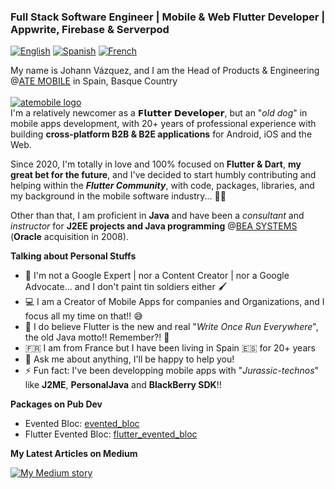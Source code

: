 ### Full Stack Software Engineer | Mobile & Web Flutter Developer | Appwrite, Firebase & Serverpod

[![English](https://img.shields.io/badge/Language-English-blueviolet?style=for-the-badge)](README.md)
[![Spanish](https://img.shields.io/badge/Language-Spanish-blueviolet?style=for-the-badge)](README-es.md)
[![French](https://img.shields.io/badge/Language-French-blueviolet?style=for-the-badge)](README-fr.md)

My name is Johann Vázquez, and I am the Head of Products & Engineering @[ATE MOBILE][atemobile_link] in Spain, Basque Country
<br><br>
[![atemobile logo](https://www.ategrupo.com/wp-content/uploads/2021/09/ate_mobile-500x150.jpg)][atemobile_link]
<br>
I'm a relatively newcomer as a 𝗙𝗹𝘂𝘁𝘁𝗲𝗿 𝗗𝗲𝘃𝗲𝗹𝗼𝗽𝗲𝗿, but an "*old dog*" in mobile apps development, with 20+ years of professional experience with building **cross-platform B2B & B2E applications** for Android, iOS and the Web.

Since 2020, I'm totally in love and 100% focused on **Flutter & Dart**, __my great bet for the future__, and I've decided to start humbly contributing and helping within the _**Flutter Community**_, with code, packages, libraries, and my background in the mobile software industry... 💙🚀

Other than that, I am proficient in **Java** and have been a _consultant_ and _instructor_ for **J2EE projects and Java programming** @[BEA SYSTEMS](https://en.wikipedia.org/wiki/BEA_Systems) (**Oracle** acquisition in 2008).

**Talking about Personal Stuffs**

- 🛑 I'm not a Google Expert | nor a Content Creator | nor a Google Advocate... and I don't paint tin soldiers either 🖌
- 💻 I am a Creator of Mobile Apps for companies and Organizations, and I focus all my time on that!! 😅
- 💙 I do believe Flutter is the new and real "*Write Once Run Everywhere*", the old Java motto!! Remember?! 🤔
- 🇫🇷 I am from France but I have been living in Spain 🇪🇸 for 20+ years
- 💬 Ask me about anything, I'll be happy to help you!
- ⚡ Fun fact: I've been developping mobile apps with "*Jurassic-technos*" like **J2ME**, **PersonalJava** and **BlackBerry SDK**!!

**Packages on Pub Dev** 

- Evented Bloc: [evented_bloc](https://pub.dev/packages/evented_bloc)
- Flutter Evented Bloc: [flutter_evented_bloc](https://pub.dev/packages/flutter_evented_bloc)

[atemobile_link]: https://mobile.ategrupo.com
<!--
**jovazcode/jovazcode** is a ✨ _special_ ✨ repository because its `README.md` (this file) appears on your GitHub profile.

Here are some ideas to get you started:

- 🔭 I’m currently working on ...
- 🌱 I’m currently learning ...
- 👯 I’m looking to collaborate on ...
- 🤔 I’m looking for help with ...
- 💬 Ask me about ...
- 📫 How to reach me: ...
- 😄 Pronouns: ...
- ⚡ Fun fact: ...
-->

**My Latest Articles on Medium**

[![My Medium story](https://medium-snippet-dc633c4f39a0.herokuapp.com/api/article.svg?username=@jovazcode&index=0&source=medium)](#)
